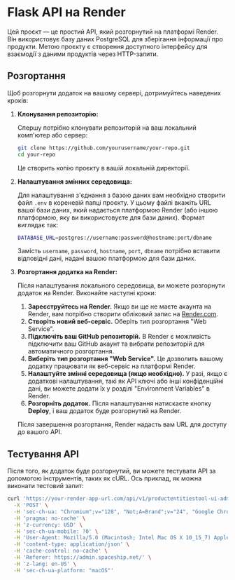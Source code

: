 # Flask API на Render

Цей проєкт — це простий API, який розгорнутий на платформі Render. Він використовує базу даних PostgreSQL для зберігання інформації про продукти. Метою проєкту є створення доступного інтерфейсу для взаємодії з даними продуктів через HTTP-запити.

## Розгортання

Щоб розгорнути додаток на вашому сервері, дотримуйтесь наведених кроків:

1. **Клонування репозиторію:**

   Спершу потрібно клонувати репозиторій на ваш локальний комп'ютер або сервер:

    ```bash
    git clone https://github.com/yourusername/your-repo.git
    cd your-repo
    ```

    Це створить копію проєкту в вашій локальній директорії.

2. **Налаштування змінних середовища:**

    Для налаштування з'єднання з базою даних вам необхідно створити файл `.env` в кореневій папці проєкту. У цьому файлі вкажіть URL вашої бази даних, який надається платформою Render (або іншою платформою, яку ви використовуєте для бази даних). Формат виглядає так:

    ```bash
    DATABASE_URL=postgres://username:password@hostname:port/dbname
    ```

    Замість `username`, `password`, `hostname`, `port`, `dbname` потрібно вставити відповідні дані, надані вашою платформою для бази даних.

3. **Розгортання додатка на Render:**

    Після налаштування локального середовища, ви можете розгорнути додаток на Render. Виконайте наступні кроки:

    1. **Зареєструйтесь на Render.** Якщо ви ще не маєте акаунта на Render, вам потрібно створити обліковий запис на [Render.com](https://render.com/).
    2. **Створіть новий веб-сервіс.** Оберіть тип розгортання "Web Service".
    3. **Підключіть ваш GitHub репозиторій.** В Render є можливість підключити ваш GitHub акаунт та вибрати репозиторій для автоматичного розгортання.
    4. **Виберіть тип розгортання "Web Service".** Це дозволить вашому додатку працювати як веб-сервіс на платформі Render.
    5. **Налаштуйте змінні середовища (якщо необхідно).** У разі, якщо є додаткові налаштування, такі як API ключі або інші конфіденційні дані, ви можете додати їх у розділі "Environment Variables" в Render.
    6. **Розгорніть додаток.** Після налаштування натискаєте кнопку **Deploy**, і ваш додаток буде розгорнутий на Render.

    Після завершення розгортання, Render надасть вам URL для доступу до вашого API.

## Тестування API

Після того, як додаток буде розгорнутий, ви можете тестувати API за допомогою інструментів, таких як cURL. Ось приклад, як можна виконати тестовий запит:

```bash
curl 'https://your-render-app-url.com/api/v1/productentitiestool-ui-admin/partner/getAll' \
  -X 'POST' \
  -H 'sec-ch-ua: "Chromium";v="128", "Not;A=Brand";v="24", "Google Chrome";v="128"' \
  -H 'pragma: no-cache' \
  -H 'z-currency: USD' \
  -H 'sec-ch-ua-mobile: ?0' \
  -H 'User-Agent: Mozilla/5.0 (Macintosh; Intel Mac OS X 10_15_7) AppleWebKit/537.36 (KHTML, like Gecko) Chrome/128.0.0.0 Safari/537.36' \
  -H 'content-type: application/json' \
  -H 'cache-control: no-cache' \
  -H 'Referer: https://admin.spaceship.net/' \
  -H 'z-lang: en-US' \
  -H 'sec-ch-ua-platform: "macOS"'
```

